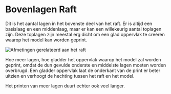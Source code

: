 Bovenlagen Raft
====
Dit is het aantal lagen in het bovenste deel van het raft. Er is altijd een basislaag en een middenlaag, maar er kan een willekeurig aantal toplagen zijn. Deze toplagen zijn meestal erg dicht om een glad oppervlak te creëren waarop het model kan worden geprint.

![Afmetingen gerelateerd aan het raft](../../../articles/images/raft_dimensions.svg)

Hoe meer lagen, hoe gladder het oppervlak waarop het model zal worden geprint, omdat de dun gevulde onderste en middelste lagen moeten worden overbrugd. Een gladder oppervlak laat de onderkant van de print er beter uitzien en verhoogt de hechting tussen het raft en het model.

Het printen van meer lagen duurt echter ook veel langer.